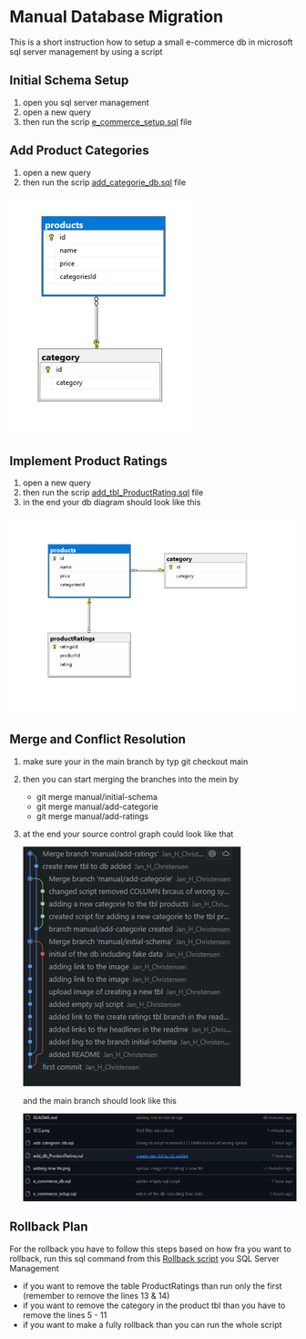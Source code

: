 # Manual Database Migration

This is a short instruction how to setup a small e-commerce db in microsoft sql server management by using a script

## Initial Schema Setup

1. open you sql server management
2. open a new query
3. then run the scrip [e_commerce_setup.sql](https://github.com/Jan-H-Christensen/DB_assignment/blob/manual/initial-schema/e_commerce_setup.sql) file

## Add Product Categories

1. open a new query
2. then run the scrip [add_categorie_db.sql](https://github.com/Jan-H-Christensen/DB_assignment/blob/manual/add-categorie/add_categorie_db.sql) file

![Image of the created tbl category](https://github.com/Jan-H-Christensen/DB_assignment/blob/main/adding%20category%20tbl.png)

## Implement Product Ratings

1. open a new query
2. then run the scrip [add_tbl_ProductRating.sql](https://github.com/Jan-H-Christensen/DB_assignment/blob/manual/add-ratings/add_tlb_ProductRating.sql) file
3. in the end your db diagram should look like this

![Image of the created tbl](https://github.com/Jan-H-Christensen/DB_assignment/blob/main/adding%20product%20tbl.png)

## Merge and Conflict Resolution

1. make sure your in the main branch by typ git checkout main
2. then you can start merging the branches into the mein by
   - git merge manual/initial-schema
   - git merge manual/add-categorie
   - git merge manual/add-ratings
3. at the end your source control graph could look like that

   ![Image source control graph](https://github.com/Jan-H-Christensen/DB_assignment/blob/main/SCG.png)

   and the main branch should look like this

   ![Image main branch](https://github.com/Jan-H-Christensen/DB_assignment/blob/main/main_branch.png)

## Rollback Plan

For the rollback you have to follow this steps based on how fra you want to rollback,
run this sql command from this [Rollback script](https://github.com/Jan-H-Christensen/DB_assignment/blob/main/sql_rollback.sql) you SQL Server Management

- if you want to remove the table ProductRatings than run only the first (remember to remove the lines 13 & 14)
- if you want to remove the category in the product tbl than you have to remove the lines 5 - 11
- if you want to make a fully rollback than you can run the whole script
